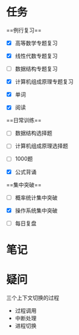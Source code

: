 ```toc
```
# 任务
==例行复习==
- [x]   高等数学专题复习
		
- [x]   线性代数专题复习
    
- [ ]   数据结构专题复习

- [x]   计算机组成原理专题复习

- [x]   单词
    
- [x]   阅读

==日常训练==

- [ ] 数据结构选择题

- [ ] 计算机组成原理选择题
    
- [ ]   1000题
    
- [x]   公式背诵


==集中突破==    
- [ ]   概率统计集中突破
    
- [x]   操作系统集中突破

- [ ] 每日复盘

# 笔记



# 疑问

三个上下文切换的过程
- 过程调用
- 中断处理
- 进程切换



